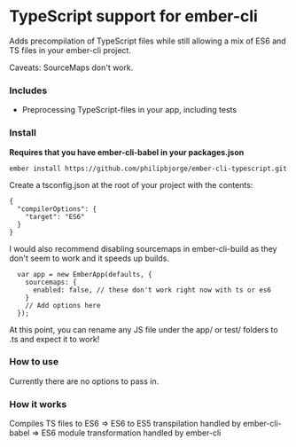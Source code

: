 # TypeScript support for ember-cli
Adds precompilation of TypeScript files while still allowing a mix of ES6 and TS files in your ember-cli project.

Caveats: SourceMaps don't work.

### Includes
- Preprocessing TypeScript-files in your app, including tests

### Install
**Requires that you have ember-cli-babel in your packages.json**

```
ember install https://github.com/philipbjorge/ember-cli-typescript.git
```

Create a tsconfig.json at the root of your project with the contents:
```
{
  "compilerOptions": {
    "target": "ES6"
  }
}
```

I would also recommend disabling sourcemaps in ember-cli-build as they don't seem to work and it speeds up builds.
```
  var app = new EmberApp(defaults, {
    sourcemaps: {
      enabled: false, // these don't work right now with ts or es6
    }
    // Add options here
  });
```

At this point, you can rename any JS file under the app/ or test/ folders to .ts and expect it to work!

### How to use

Currently there are no options to pass in.

### How it works
Compiles TS files to ES6 => ES6 to ES5 transpilation handled by ember-cli-babel => ES6 module transformation handled by ember-cli